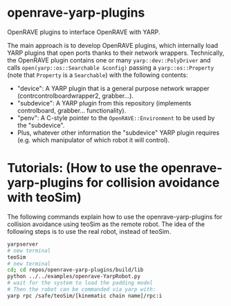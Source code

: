 # openrave-yarp-plugins
OpenRAVE plugins to interface OpenRAVE with YARP.

The main approach is to develop OpenRAVE plugins, which internally load YARP plugins that open ports thanks to their network wrappers. Technically, the OpenRAVE plugin contains one or many `yarp::dev::PolyDriver` and calls  `open(yarp::os::Searchable &config)` passing a `yarp::os::Property` (note that `Property` is a `Searchable`) with the following contents:
- "device": A YARP plugin that is a general purpose network wrapper  (contrcontrolboardwrapper2, grabber...).
- "subdevice": A YARP plugin from this repository (implements controlboard, grabber... functionality).
- "penv": A C-style pointer to the `OpenRAVE::Environment` to be used by the "subdevice".
- Plus, whatever other information the "subdevice" YARP plugin requires (e.g. which manipulator of which robot it will control).

# Tutorials: (How to use the openrave-yarp-plugins for collision avoidance with teoSim)
The following commands explain how to use the openrave-yarp-plugins for collision avoidance using teoSim as the remote robot. The idea of the following steps is to use the real robot, instead of teoSim.

```bash
yarpserver
# new terminal 
teoSim
# new terminal
cd; cd repos/openrave-yarp-plugins/build/lib
python ../../examples/openrave-YarpRobot.py
# wait for the system to load the padding model
# Then the robot can be commanded via yarp with:
yarp rpc /safe/teoSim/[kinematic chain name]/rpc:i
```
